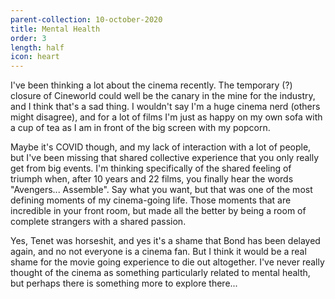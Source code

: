 ```yaml
---
parent-collection: 10-october-2020
title: Mental Health
order: 3
length: half
icon: heart
---
```


I've been thinking a lot about the cinema recently. The temporary (?) closure of Cineworld could well be the canary in the mine for the industry, and I think that's a sad thing. I wouldn't say I'm a huge cinema nerd (others might disagree), and for a lot of films I'm just as happy on my own sofa with a cup of tea as I am in front of the big screen with my popcorn.

Maybe it's COVID though, and my lack of interaction with a lot of people, but I've been missing that shared collective experience that you only really get from big events. I'm thinking specifically of the shared feeling of triumph when, after 10 years and 22 films, you finally hear the words "Avengers... Assemble". Say what you want, but that was one of the most defining moments of my cinema-going life. Those moments that are incredible in your front room, but made all the better by being a room of complete strangers with a shared passion.

Yes, Tenet was horseshit, and yes it's a shame that Bond has been delayed again, and no not everyone is a cinema fan. But I think it would be a real shame for the movie going experience to die out altogether. I've never really thought of the cinema as something particularly related to mental health, but perhaps there is something more to explore there...